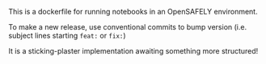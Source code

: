 This is a dockerfile for running notebooks in an OpenSAFELY
environment.

To make a new release, use conventional commits to bump version
(i.e. subject lines starting `feat:` or `fix:`)

It is a sticking-plaster implementation awaiting something more
structured!
